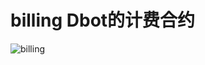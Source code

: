 # billing Dbot的计费合约

![billing](https://github.com/ATMatrix/dbot-infrastructure.git/blob/master/pic/billing.jpg)  
